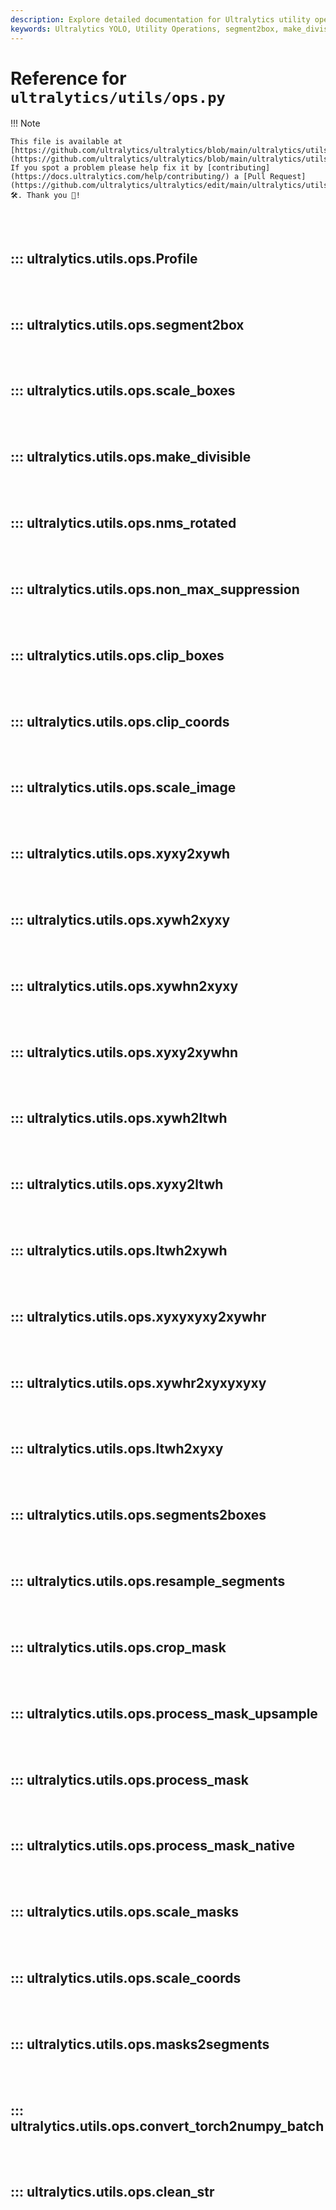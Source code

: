```yaml
---
description: Explore detailed documentation for Ultralytics utility operations. Learn about methods like segment2box, make_divisible, clip_boxes, and many more.
keywords: Ultralytics YOLO, Utility Operations, segment2box, make_divisible, clip_boxes, scale_image, xywh2xyxy, xyxy2xywhn, xywh2ltwh, ltwh2xywh, segments2boxes, crop_mask, process_mask, scale_masks, masks2segments
---
```


# Reference for `ultralytics/utils/ops.py`

!!! Note

    This file is available at [https://github.com/ultralytics/ultralytics/blob/main/ultralytics/utils/ops.py](https://github.com/ultralytics/ultralytics/blob/main/ultralytics/utils/ops.py). If you spot a problem please help fix it by [contributing](https://docs.ultralytics.com/help/contributing/) a [Pull Request](https://github.com/ultralytics/ultralytics/edit/main/ultralytics/utils/ops.py) 🛠️. Thank you 🙏!

<br><br>

## ::: ultralytics.utils.ops.Profile

<br><br>

## ::: ultralytics.utils.ops.segment2box

<br><br>

## ::: ultralytics.utils.ops.scale_boxes

<br><br>

## ::: ultralytics.utils.ops.make_divisible

<br><br>

## ::: ultralytics.utils.ops.nms_rotated

<br><br>

## ::: ultralytics.utils.ops.non_max_suppression

<br><br>

## ::: ultralytics.utils.ops.clip_boxes

<br><br>

## ::: ultralytics.utils.ops.clip_coords

<br><br>

## ::: ultralytics.utils.ops.scale_image

<br><br>

## ::: ultralytics.utils.ops.xyxy2xywh

<br><br>

## ::: ultralytics.utils.ops.xywh2xyxy

<br><br>

## ::: ultralytics.utils.ops.xywhn2xyxy

<br><br>

## ::: ultralytics.utils.ops.xyxy2xywhn

<br><br>

## ::: ultralytics.utils.ops.xywh2ltwh

<br><br>

## ::: ultralytics.utils.ops.xyxy2ltwh

<br><br>

## ::: ultralytics.utils.ops.ltwh2xywh

<br><br>

## ::: ultralytics.utils.ops.xyxyxyxy2xywhr

<br><br>

## ::: ultralytics.utils.ops.xywhr2xyxyxyxy

<br><br>

## ::: ultralytics.utils.ops.ltwh2xyxy

<br><br>

## ::: ultralytics.utils.ops.segments2boxes

<br><br>

## ::: ultralytics.utils.ops.resample_segments

<br><br>

## ::: ultralytics.utils.ops.crop_mask

<br><br>

## ::: ultralytics.utils.ops.process_mask_upsample

<br><br>

## ::: ultralytics.utils.ops.process_mask

<br><br>

## ::: ultralytics.utils.ops.process_mask_native

<br><br>

## ::: ultralytics.utils.ops.scale_masks

<br><br>

## ::: ultralytics.utils.ops.scale_coords

<br><br>

## ::: ultralytics.utils.ops.masks2segments

<br><br>

## ::: ultralytics.utils.ops.convert_torch2numpy_batch

<br><br>

## ::: ultralytics.utils.ops.clean_str

<br><br>
